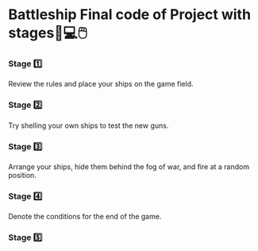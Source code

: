 # Battleship Final code of Project with stages:open_book::computer::computer_mouse:

### Stage :one:<br />
Review the rules and place your ships on the game field.
### Stage :two:<br />
Try shelling your own ships to test the new guns.
### Stage :three:<br />
Arrange your ships, hide them behind the fog of war, and fire at a random position.
### Stage :four:<br />
Denote the conditions for the end of the game.
### Stage :five:<br />

